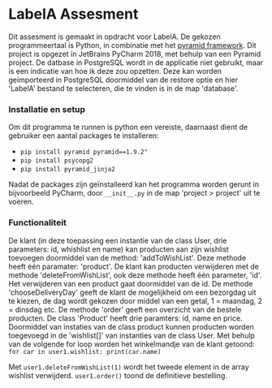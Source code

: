 # LabelA Assesment
Dit assesment is gemaakt in opdracht voor LabelA.
De gekozen programmeertaal is Python, in combinatie met het [pyramid framework](https://trypyramid.com/).
Dit project is opgezet in JetBrains PyCharm 2018, met behulp van een Pyramid project.
De datbase in PostgreSQL wordt in de applicatie niet gebruikt, maar is een indicatie van hoe ik deze zou opzetten.
Deze kan worden geimporteerd in PostgreSQL doormiddel van de restore optie en hier 'LabelA' bestand te selecteren, die te vinden is in de map 'database'.

### Installatie en setup
Om dit programma te runnen is python een vereiste, daarnaast dient de gebruiker een aantal packages te installeren:
* `pip install pyramid pyramid==1.9.2"`
* `pip install psycopg2`
* `pip install pyramid_jinja2`

Nadat de packages zijn geïnstalleerd kan het programma worden gerunt in bijvoorbeeld PyCharm, door `__init__.py` in de map 'project > project' uit te voeren.

### Functionaliteit
De klant (in deze toepassing een instantie van de class User, drie parameters: id, whishlist en name) kan producten aan zijn wishlist toevoegen doormiddel van de method: 'addToWishList'. Deze methode heeft één paramater: 'product'. De klant kan producten verwijderen met de methode 'deleteFromWishList', ook deze methode heeft één parameter, 'id'. Het verwijderen van een product gaat doormiddel van de id.
De methode 'chooseDeliveryDay' geeft de klant de mogelijkheid om een bezorgdag uit te kiezen, de dag wordt gekozen door middel van een getal, 1 = maandag, 2 = dinsdag etc. De methode 'order' geeft een overzicht van de bestele producten.
De class 'Product' heeft drie paramters: id, name en price. Doormiddel van instaties van de class product kunnen producten worden toegevoegd in de 'wishlist[]' van instanties van de class User.
Met behulp van de volgende for loop worden het winkelmandje van de klant getoond:
    `for car in user1.wishlist:
        print(car.name)`
        
Met `user1.deleteFromWishList(1)` wordt het tweede element in de array wishlist verwijderd. 
`user1.order()` toond de definitieve bestelling.